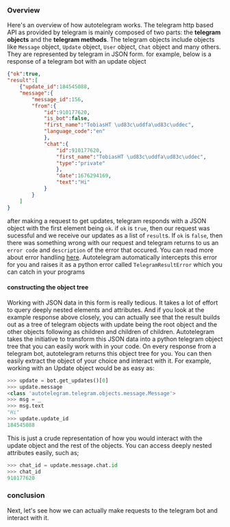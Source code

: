 
### Overview
Here's an overview of how autotelegram works.
The telegram http based API as provided by telegram is mainly composed of two parts:
the **telegram objects** and the **telegram methods**.
The telegram objects include objects like `Message` object, `Update` object, `User` object, `Chat` object and many others. They are represented by telegram in JSON form. for example, below is a response of a telegram bot with an update object
```JSON
{"ok":true,
"result":[
    {"update_id":184545088,
    "message":{
        "message_id":156,
        "from":{
            "id":910177620,
            "is_bot":false,
            "first_name":"TobiasHT \ud83c\uddfa\ud83c\uddec",
            "language_code":"en"
            },
            "chat":{
                "id":910177620,
                "first_name":"TobiasHT \ud83c\uddfa\ud83c\uddec",
                "type":"private"
                },
                "date":1676294169,
                "text":"Hi"
            }
        }
    ]
}
```
after making a request to get updates, telegram responds with a JSON object with the first element being `ok`. if `ok` is `true`, then our request was sucessful and we receive our updates as a list of `result`s. If `ok` is `false`, then there was something wrong with our request and telegram returns to us an `error code` and `description` of the error that occured.
You can read more about error handling [here](https://core.telegram.org/api/errors).
Autotelegram automatically intercepts this error for you and raises it as a python error called `TelegramResultError` which you can catch in your programs

#### constructing the object tree
Working with JSON data in this form is really tedious. It takes a lot of effort to query deeply nested elements and attributes. And if you look at the example response above closely, you can actually see that the result builds out as a tree of telegram objects with update being the root object and the other objects following as children and children of children. Autotelegram takes the initiative to transform this JSON data into a python telegram object tree that you can easily work with in your code. On every response from a telegram bot, autotelegram returns this object tree for you.
You can then easily extract the object of your choice and interact with it. For example, working with an Update object would be as easy as:
```python
>>> update = bot.get_updates()[0]
>>> update.message
<class 'autotelegram.telegram.objects.message.Message'>
>>> msg = _
>>> msg.text
"Hi"
>>> update.update_id
184545088
```
This is just a crude representation of how you would interact with the update object and the rest of the objects. You can access deeply nested attributes easily, such as;
```python
>>> chat_id = update.message.chat.id
>>> chat_id
910177620
```
### conclusion
Next, let's see how we can actually make requests to the telegram bot and interact with it.